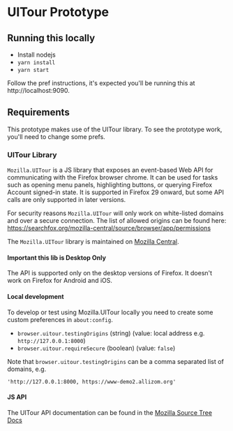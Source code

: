 # UITour Prototype

## Running this locally

* Install nodejs
* `yarn install`
* `yarn start`

Follow the pref instructions, it's expected you'll be running this at http://localhost:9090.


## Requirements

This prototype makes use of the UITour library. To see the prototype work,
you'll need to change some prefs.

### UITour Library

`Mozilla.UITour` is a JS library that exposes an event-based Web API for
communicating with the Firefox browser chrome. It can be used for tasks such
as opening menu panels, highlighting buttons, or querying Firefox Account
signed-in state. It is supported in Firefox 29 onward, but some API calls
are only supported in later versions.

For security reasons `Mozilla.UITour` will only work on white-listed domains
and over a secure connection. The list of allowed origins can be found here:
https://searchfox.org/mozilla-central/source/browser/app/permissions

The `Mozilla.UITour` library is maintained on [Mozilla Central](http://dxr.mozilla.org/mozilla-central/source/browser/components/uitour/UITour-lib.js).

#### Important this lib is Desktop Only

The API is supported only on the desktop versions of Firefox. It doesn't
work on Firefox for Android and iOS.

#### Local development

To develop or test using Mozilla.UITour locally you need to create some custom
preferences in `about:config`.

* `browser.uitour.testingOrigins` (string) (value: local address e.g. `http://127.0.0.1:8000`)
* `browser.uitour.requireSecure` (boolean) (value: `false`)

Note that `browser.uitour.testingOrigins` can be a comma separated list of domains, e.g.

```
'http://127.0.0.1:8000, https://www-demo2.allizom.org'
```

#### JS API

The UITour API documentation can be found in the [Mozilla Source Tree Docs](https://firefox-source-docs.mozilla.org/browser/components/uitour/docs/UITour-lib.html)

